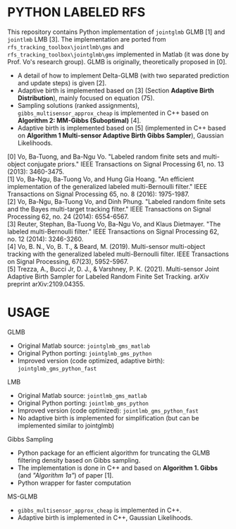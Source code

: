 PYTHON LABELED RFS 
========================
This repository contains Python implementation of `jointglmb` GLMB [1] and `jointlmb` LMB [3]. The implementation are ported from `rfs_tracking_toolbox\jointlmb\gms` and `rfs_tracking_toolbox\jointglmb\gms` implemented in Matlab (it was done by Prof. Vo's research group). 
GLMB is originally, theoretically proposed in [0].

- A detail of how to implement Delta-GLMB (with two separated prediction and update steps) is given [2].   
- Adaptive birth is implemented based on [3] (Section __Adaptive Birth Distribution__), mainly focused on equation (75).  
- Sampling solutions (ranked assignments), `gibbs_multisensor_approx_cheap` is implemented in C++ based on __Algorithm 2: MM-Gibbs (Suboptimal)__ [4].  
- Adaptive birth is implemented based on [5] (implemented in C++ based on __Algorithm 1 Multi-sensor Adaptive Birth Gibbs Sampler__), Gaussian Likelihoods.

[0] Vo, Ba-Tuong, and Ba-Ngu Vo. "Labeled random finite sets and multi-object conjugate priors." IEEE Transactions on Signal Processing 61, no. 13 (2013): 3460-3475.  
[1] Vo, Ba-Ngu, Ba-Tuong Vo, and Hung Gia Hoang. "An efficient implementation of the generalized labeled multi-Bernoulli filter." IEEE Transactions on Signal Processing 65, no. 8 (2016): 1975-1987.  
[2] Vo, Ba-Ngu, Ba-Tuong Vo, and Dinh Phung. "Labeled random finite sets and the Bayes multi-target tracking filter." IEEE Transactions on Signal Processing 62, no. 24 (2014): 6554-6567.  
[3] Reuter, Stephan, Ba-Tuong Vo, Ba-Ngu Vo, and Klaus Dietmayer. "The labeled multi-Bernoulli filter." IEEE Transactions on Signal Processing 62, no. 12 (2014): 3246-3260.   
[4] Vo, B. N., Vo, B. T., & Beard, M. (2019). Multi-sensor multi-object tracking with the generalized labeled multi-Bernoulli filter. IEEE Transactions on Signal Processing, 67(23), 5952-5967.      
[5] Trezza, A., Bucci Jr, D. J., & Varshney, P. K. (2021). Multi-sensor Joint Adaptive Birth Sampler for Labeled Random Finite Set Tracking. arXiv preprint arXiv:2109.04355.
  
USAGE
=====
GLMB
* Original Matlab source: `jointglmb_gms_matlab`
* Original Python porting: `jointglmb_gms_python`
* Improved version (code optimized, adaptive birth): `jointglmb_gms_python_fast`

LMB
* Original Matlab source: `jointlmb_gms_matlab`
* Original Python porting: `jointlmb_gms_python`
* Improved version (code optimized): `jointlmb_gms_python_fast`
* No adaptive birth is implemented for simplification (but can be implemented similar to jointglmb)

Gibbs Sampling
* Python package for an efficient algorithm for truncating the GLMB filtering density based on Gibbs sampling.
* The implementation is done in C++ and based on __Algorithm 1. Gibbs__ (and _"Algorithm 1a"_) of paper [1].
* Python wrapper for faster computation

MS-GLMB
* `gibbs_multisensor_approx_cheap` is implemented in C++.  
* Adaptive birth is implemented in C++, Gaussian Likelihoods.

